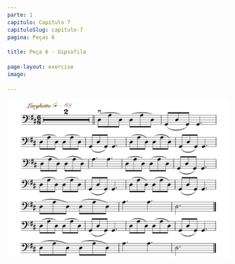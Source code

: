 ```yaml
---
parte: 1
capitulo: Capítulo 7
capituloSlug: capitulo-7
pagina: Peças 6

title: Peça 6 - Gipsofila

page-layout: exercise
image:

---
```


<img src="/assets/graphics/content/7_1_6_1.png"/>
<img src="/assets/graphics/content/7_1_6_2.png"/>